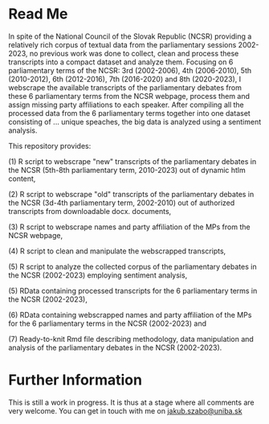 # Read Me

In spite of the National Council of the Slovak Republic (NCSR) providing a relatively rich corpus of textual data from the parliamentary sessions 2002-2023, no previous work was done to collect, clean and process these transcripts into a compact dataset and analyze them. Focusing on 6 parliamentary terms of the NCSR: 3rd (2002-2006), 4th (2006-2010), 5th (2010-2012), 6th (2012-2016), 7th (2016-2020) and 8th (2020-2023), I webscrape the available transcripts of the parliamentary debates from these 6 parliamentary terms from the NCSR webpage, process them and assign missing party affiliations to each speaker. After compiling all the processed data from the 6 parliamentary terms together into one dataset consisting of ... unique speaches, the big data is analyzed using a sentiment analysis.  

This repository provides: 

(1) R script to webscrape "new" transcripts of the parliamentary debates in the NCSR (5th-8th parliamentary term, 2010-2023) out of dynamic htlm content,

(2) R script to webscrape "old" transcripts of the parliamentary debates in the NCSR (3d-4th parliamentary term, 2002-2010) out of authorized transcripts from downloadable docx. documents,

(3) R script to webscrape names and party affiliation of the MPs from the NCSR webpage, 

(4) R script to clean and manipulate the webscrapped transcripts, 

(5) R script to analyze the collected corpus of the parliamentary debates in the NCSR (2002-2023) employing sentiment analysis, 

(5) RData containing processed transcripts for the 6 parliamentary terms in the NCSR (2002-2023), 

(6) RData containing webscrapped names and party affiliation of the MPs for the 6 parliamentary terms in the NCSR (2002-2023) and 

(7) Ready-to-knit Rmd file describing methodology, data manipulation and analysis of the parliamentary debates in the NCSR (2002-2023).  


# Further Information 

This is still a work in progress. It is thus at a stage where all comments are very welcome. You can get in touch with me on jakub.szabo@uniba.sk 
